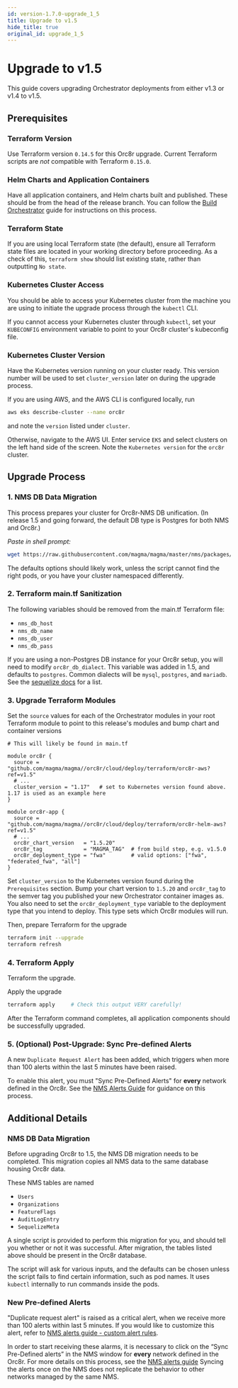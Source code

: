 ```yaml
---
id: version-1.7.0-upgrade_1_5
title: Upgrade to v1.5
hide_title: true
original_id: upgrade_1_5
---
```


# Upgrade to v1.5

This guide covers upgrading Orchestrator deployments from either v1.3 or v1.4
to v1.5.

## Prerequisites

### Terraform Version

Use Terraform version `0.14.5` for this Orc8r upgrade.
Current Terraform scripts are *not* compatible with Terraform `0.15.0`.

### Helm Charts and Application Containers

Have all application containers, and Helm charts built and published.
These should be from the head of the release branch.
You can follow the [Build Orchestrator](https://docs.magmacore.org/docs/orc8r/deploy_build)
guide for instructions on this process.

### Terraform State

If you are using local Terraform state (the default), ensure all Terraform
state files are located in your working directory before proceeding.
As a check of this, `terraform show` should list existing state, rather than outputting `No state`.

### Kubernetes Cluster Access

You should be able to access your Kubernetes cluster from the machine you are
using to initiate the upgrade process through the `kubectl` CLI.

If you cannot access your Kubernetes cluster through `kubectl`, set your
`KUBECONFIG` environment variable to point to your Orc8r cluster's kubeconfig
file.

### Kubernetes Cluster Version

Have the Kubernetes version running on your cluster ready.
This version number will be used to set `cluster_version` later on during
the upgrade process.

If you are using AWS, and the AWS CLI is configured locally, run

```bash
aws eks describe-cluster --name orc8r
```

and note the `version` listed under `cluster`.

Otherwise, navigate to the AWS UI. Enter service `EKS` and select clusters on
the left hand side of the screen. Note the `Kubernetes version` for the
`orc8r` cluster.

## Upgrade Process

### 1. NMS DB Data Migration

This process prepares your cluster for Orc8r-NMS DB unification. (In release 1.5 and going forward, the default DB type is Postgres for both NMS and Orc8r.)

*Paste in shell prompt:*

```bash
wget https://raw.githubusercontent.com/magma/magma/master/nms/packages/magmalte/scripts/fuji-upgrade/pre-upgrade-migration.sh && chmod +x pre-upgrade-migration.sh && ./pre-upgrade-migration.sh
```

The defaults options should likely work, unless the script cannot find the
right pods, or you have your cluster namespaced differently.

### 2. Terraform main.tf Sanitization

The following variables should be removed from the main.tf Terraform file:

- `nms_db_host`
- `nms_db_name`
- `nms_db_user`
- `nms_db_pass`

If you are using a non-Postgres DB instance for your Orc8r setup, you will
need to modify `orc8r_db_dialect`.
This variable was added in 1.5, and defaults to `postgres`.
Common dialects will be `mysql`, `postgres`, and `mariadb`.
See the [sequelize docs](https://sequelize.org/v5/manual/dialects.html) for a list.

### 3. Upgrade Terraform Modules

Set the `source` values for each of the Orchestrator modules in your root
Terraform module to point to this release's modules and bump chart and
container versions

```hcl-terraform
# This will likely be found in main.tf

module orc8r {
  source = "github.com/magma/magma//orc8r/cloud/deploy/terraform/orc8r-aws?ref=v1.5"
  # ...
  cluster_version = "1.17"   # set to Kubernetes version found above. 1.17 is used as an example here
}

module orc8r-app {
  source = "github.com/magma/magma//orc8r/cloud/deploy/terraform/orc8r-helm-aws?ref=v1.5"
  # ...
  orc8r_chart_version   = "1.5.20"
  orc8r_tag             = "MAGMA_TAG"  # from build step, e.g. v1.5.0
  orc8r_deployment_type = "fwa"        # valid options: ["fwa", "federated_fwa", "all"]
}
```

Set `cluster_version` to the Kubernetes version found during the
`Prerequisites` section. Bump your chart version to `1.5.20` and `orc8r_tag` to
the semver tag you published your new Orchestrator container images as.
You also need to set the `orc8r_deployment_type` variable to the deployment
type that you intend to deploy. This type sets which Orc8r modules will run.

Then, prepare Terraform for the upgrade

```bash
terraform init --upgrade
terraform refresh
```

### 4. Terraform Apply

Terraform the upgrade.

Apply the upgrade

```bash
terraform apply     # Check this output VERY carefully!
```

After the Terraform command completes, all application components should be
successfully upgraded.

### 5. (Optional) Post-Upgrade: Sync Pre-defined Alerts

A new `Duplicate Request Alert` has been added, which triggers when more than
100 alerts within the last 5 minutes have been raised.

To enable this alert, you must "Sync Pre-Defined Alerts" for **every** network
defined in the Orc8r.
See the [NMS Alerts Guide](../nms/alerts#predefined-alerts) for guidance
on this process.

## Additional Details

### NMS DB Data Migration

Before upgrading Orc8r to 1.5, the NMS DB migration needs to be completed.
This migration copies all NMS data to the same database housing Orc8r data.

These NMS tables are named

- `Users`
- `Organizations`
- `FeatureFlags`
- `AuditLogEntry`
- `SequelizeMeta`

A single script is provided to perform this migration for you, and should
tell you whether or not it was successful.
After migration, the tables listed above should be present in the Orc8r
database.

The script will ask for various inputs, and the defaults can be chosen unless
the script fails to find certain information, such as pod names.
It uses `kubectl` internally to run commands inside the pods.

### New Pre-defined Alerts

"Duplicate request alert" is raised as a critical alert, when we receive more
than 100 alerts within last 5 minutes.
If you would like to customize this alert, refer to
[NMS alerts guide - custom alert rules](../nms/alerts#custom-alert-rules).

In order to start receiving these alarms, it is necessary to click on the
“Sync Pre-Defined alerts” in the NMS window for **every** network defined in
the Orc8r. For more details on this process, see the [NMS alerts guide](../nms/alerts#predefined-alerts)
Syncing the alerts once on the NMS does not replicate the behavior to other
networks managed by the same NMS.
